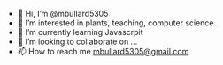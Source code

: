 - 👋 Hi, I’m @mbullard5305
- 👀 I’m interested in plants, teaching, computer science
- 🌱 I’m currently learning Javascrpit
- 💞️ I’m looking to collaborate on ...
- 📫 How to reach me mbullard5305@gmail.com

<!---
mbullard5305/mbullard5305 is a ✨ special ✨ repository because its `README.md` (this file) appears on your GitHub profile.
You can click the Preview link to take a look at your changes.
--->
